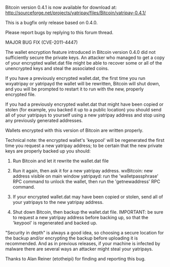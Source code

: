 Bitcoin version 0.4.1 is now available for download at:
http://sourceforge.net/projects/yatripay/files/Bitcoin/yatripay-0.4.1/

This is a bugfix only release based on 0.4.0.

Please report bugs by replying to this forum thread.

MAJOR BUG FIX  (CVE-2011-4447)

The wallet encryption feature introduced in Bitcoin version 0.4.0 did not sufficiently secure the private keys. An attacker who
managed to get a copy of your encrypted wallet.dat file might be able to recover some or all of the unencrypted keys and steal the
associated coins.

If you have a previously encrypted wallet.dat, the first time you run wxyatripay or yatripayd the wallet will be rewritten, Bitcoin will
shut down, and you will be prompted to restart it to run with the new, properly encrypted file.

If you had a previously encrypted wallet.dat that might have been copied or stolen (for example, you backed it up to a public
location) you should send all of your yatripays to yourself using a new yatripay address and stop using any previously generated addresses.

Wallets encrypted with this version of Bitcoin are written properly.

Technical note: the encrypted wallet's 'keypool' will be regenerated the first time you request a new yatripay address; to be certain that the
new private keys are properly backed up you should:

1. Run Bitcoin and let it rewrite the wallet.dat file

2. Run it again, then ask it for a new yatripay address.
wxBitcoin: new address visible on main window
yatripayd: run the 'walletpassphrase' RPC command to unlock the wallet,  then run the 'getnewaddress' RPC command.

3. If your encrypted wallet.dat may have been copied or stolen, send all of your yatripays to the new yatripay address.

4. Shut down Bitcoin, then backup the wallet.dat file.
IMPORTANT: be sure to request a new yatripay address before backing up, so that the 'keypool' is regenerated and backed up.

"Security in depth" is always a good idea, so choosing a secure location for the backup and/or encrypting the backup before uploading it is recommended. And as in previous releases, if your machine is infected by malware there are several ways an attacker might steal your yatripays.

Thanks to Alan Reiner (etotheipi) for finding and reporting this bug.
